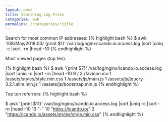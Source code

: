 ```yaml
---
layout: post
title: Searching Log Files
categories: awk
permalink: /:categories/:title
---
```


Search for most common IP addresses:
{% highlight bash %}
$ awk '/08\/May\/2018:03/ {print $1}' /var/log/nginx/icando.io.access.log |sort |uniq -c |sort -rn |head -10
{% endhighlight %}

Most viewed pages (top ten). 

{% highlight bash %}
$ awk '{print $7}' /var/log/nginx/icando.io.access.log |sort |uniq -c |sort -rn |head -10
      9 /
      3 /favicon.ico
      1 /assets/styles/style.min.css
      1 /assets/js/main.js
      1 /assets/js/jquery-3.2.1.slim.min.js
      1 /assets/js/bootstrap.min.js
{% endhighlight %}    

Top ten referrers: 
{% highlight bash %}

$ awk '{print $11}' /var/log/nginx/icando.io.access.log |sort |uniq -c |sort -rn |head -10
     13 "-"
     10 "https://icando.io/"
      2 "https://icando.io/assets/styles/style.min.css"
{% endhighlight %}


